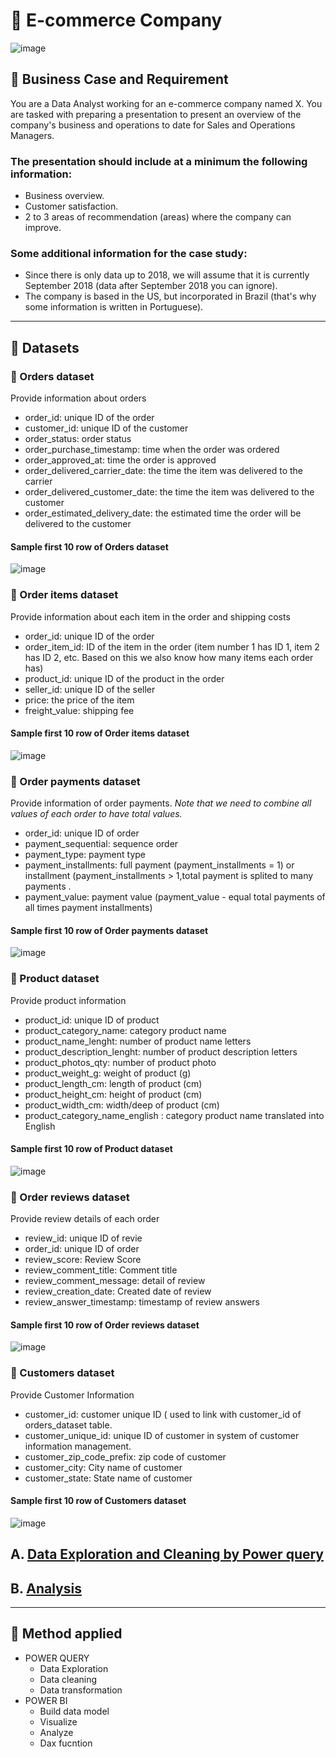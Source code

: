 # 🏢 E-commerce Company

![image](https://user-images.githubusercontent.com/120476961/229263876-bd47c7d7-260b-4bf3-9d45-16b8bd648ec0.png)

## 💼 Business Case and Requirement

You are a Data Analyst working for an e-commerce company named X. You are tasked with preparing a presentation to present an overview of the company's business and operations to date for Sales and Operations Managers. 

### The presentation should include at a minimum the following information: 
- Business overview. 
- Customer satisfaction.  
- 2 to 3 areas of recommendation (areas) where the company can improve.

### Some additional information for the case study:
- Since there is only data up to 2018, we will assume that it is currently September 2018 (data after September 2018 you can ignore).
- The company is based in the US, but incorporated in Brazil (that's why some information is written in Portuguese).
---

## 📂 Datasets

### 📎 Orders dataset
Provide information about orders
- order_id: unique ID of the order
- customer_id: unique ID of the customer
- order_status: order status
- order_purchase_timestamp: time when the order was ordered
- order_approved_at: time the order is approved
- order_delivered_carrier_date: the time the item was delivered to the carrier
- order_delivered_customer_date: the time the item was delivered to the customer
- order_estimated_delivery_date: the estimated time the order will be delivered to the customer
#### Sample first 10 row of Orders dataset
![image](https://user-images.githubusercontent.com/120476961/229264008-449a687e-f4da-4af4-8e0b-761a8a1dd848.png)


### 📎 Order items dataset  
Provide information about each item in the order and shipping costs
- order_id: unique ID of the order
- order_item_id: ID of the item in the order (item number 1 has ID 1, item 2 has ID 2, etc. Based on this we also know how many items each order has)
- product_id: unique ID of the product in the order
- seller_id: unique ID of the seller
- price: the price of the item
- freight_value: shipping fee
#### Sample first 10 row of Order items dataset
![image](https://user-images.githubusercontent.com/120476961/229264066-ee559d5a-7e52-49cf-a2eb-a568e5554f1a.png)


### 📎 Order payments dataset
Provide information of order payments.
*Note that we need to combine all values of each order to have total values.*
- order_id: unique ID of order
- payment_sequential: sequence order
- payment_type: payment type
- payment_installments: full payment (payment_installments = 1) or installment (payment_installments > 1,total payment is splited to many payments .
- payment_value: payment value (payment_value - equal total payments of all times payment installments)
#### Sample first 10 row of Order payments dataset
![image](https://user-images.githubusercontent.com/120476961/229264148-77bb4ec3-46f8-47e2-a5ed-668df4d9e0ba.png)

### 📎 Product dataset 
Provide product information
- product_id: unique ID of product
- product_category_name: category product name 
- product_name_lenght: number of product name letters
- product_description_lenght: number of product description letters
- product_photos_qty: number of product photo
- product_weight_g: weight of product  (g)
- product_length_cm: length of product (cm)
- product_height_cm: height of product (cm)
- product_width_cm: width/deep of product (cm)
- product_category_name_english : category product name translated into English
#### Sample first 10 row of Product dataset 
![image](https://user-images.githubusercontent.com/120476961/229264279-3ed109da-b8a8-4539-838d-94042d771604.png)

### 📎 Order reviews dataset 
Provide review details of each order
- review_id: unique ID of revie
- order_id: unique ID of order
- review_score: Review Score
- review_comment_title: Comment title
- review_comment_message: detail of review
- review_creation_date: Created date of review
- review_answer_timestamp: timestamp of review answers
#### Sample first 10 row of Order reviews dataset 
![image](https://user-images.githubusercontent.com/120476961/229264314-c73b0b2c-e625-40b2-aec9-546a06c92073.png)

### 📎 Customers dataset
Provide Customer Information 

- customer_id: customer unique ID ( used to link with customer_id of orders_dataset table.
- customer_unique_id: unique ID of customer in system of customer information management. 
- customer_zip_code_prefix: zip code of customer
- customer_city: City name of customer 
- customer_state: State name of customer
#### Sample first 10 row of Customers dataset
![image](https://user-images.githubusercontent.com/120476961/229264328-c46ecdaf-2999-45be-9a82-528b9e127841.png)


## A. [Data Exploration and Cleaning by Power query](https://github.com/DooPhiLong/E-commerce-dashboard-report/blob/main/Data%20mining%20and%20cleaning.md)

## B. [Analysis](https://github.com/DooPhiLong/E-commerce-sample-dataset-dashboard-report/blob/main/Analytic%20and%20dashboard%20report.md)

---

## 🔨 Method applied
- POWER QUERY
  - Data Exploration
  - Data cleaning
  - Data transformation
- POWER BI
  - Build data model
  - Visualize
  - Analyze
  - Dax fucntion
